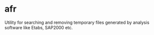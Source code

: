 # afr
Utility for searching and removing temporary files generated by analysis software like Etabs, SAP2000 etc.

